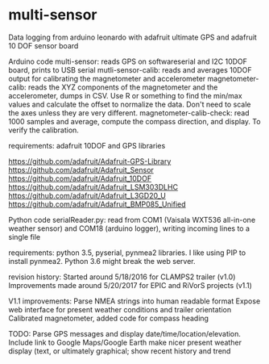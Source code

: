 # multi-sensor
Data logging from arduino leonardo with adafruit ultimate GPS and adafruit 10 DOF sensor board

Arduino code
multi-sensor:  reads GPS on softwareserial and I2C 10DOF board, prints to USB serial
mutli-sensor-calib:  reads and averages 10DOF output for calibrating the magnetometer and accelerometer
magnetometer-calib:  reads the XYZ components of the magnetometer and the accelerometer, dumps in CSV.  Use R or something to find the min/max values and calculate the offset to normalize the data.  Don't need to scale the axes unless they are very different.
magnetometer-calib-check: read 1000 samples and average, compute the compass direction, and display.  To verify the calibration.

requirements:  adafruit 10DOF and GPS libraries

https://github.com/adafruit/Adafruit-GPS-Library
https://github.com/adafruit/Adafruit_Sensor
https://github.com/adafruit/Adafruit_10DOF
https://github.com/adafruit/Adafruit_LSM303DLHC
https://github.com/adafruit/Adafruit_L3GD20_U
https://github.com/adafruit/Adafruit_BMP085_Unified


Python code
serialReader.py: read from COM1 (Vaisala WXT536 all-in-one weather sensor) and COM18 (arduino logger), writing incoming lines to a single file

requirements: python 3.5, pyserial, pynmea2 libraries.  I like using PIP to install pynmea2.  Python 3.6 might break the web server.

revision history:
Started around 5/18/2016 for CLAMPS2 trailer (v1.0)
Improvements made around 5/20/2017 for EPIC and RiVorS projects (v1.1)

V1.1 improvements:
Parse NMEA strings into human readable format
Expose web interface for present weather conditions and trailer orientation
Calibrated magnetometer, added code for compass heading

TODO:
Parse GPS messages and display date/time/location/elevation.
Include link to Google Maps/Google Earth
make nicer present weather display (text, or ultimately graphical; show recent history and trend

